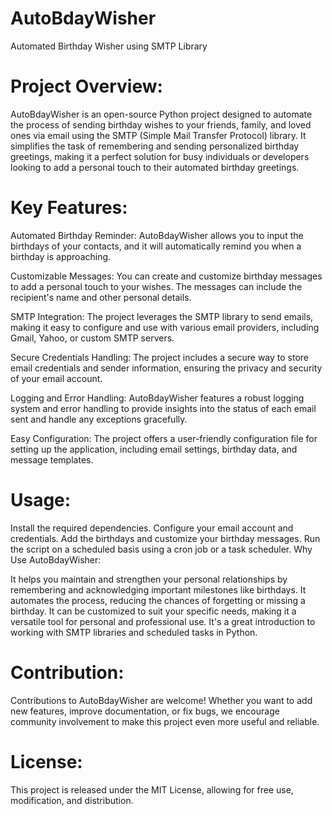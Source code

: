 # AutoBdayWisher
Automated Birthday Wisher using SMTP Library

# Project Overview:
AutoBdayWisher is an open-source Python project designed to automate the process of sending birthday wishes to your friends, family, and loved ones via email using the SMTP (Simple Mail Transfer Protocol) library. It simplifies the task of remembering and sending personalized birthday greetings, making it a perfect solution for busy individuals or developers looking to add a personal touch to their automated birthday greetings.

# Key Features:

Automated Birthday Reminder: AutoBdayWisher allows you to input the birthdays of your contacts, and it will automatically remind you when a birthday is approaching.

Customizable Messages: You can create and customize birthday messages to add a personal touch to your wishes. The messages can include the recipient's name and other personal details.

SMTP Integration: The project leverages the SMTP library to send emails, making it easy to configure and use with various email providers, including Gmail, Yahoo, or custom SMTP servers.

Secure Credentials Handling: The project includes a secure way to store email credentials and sender information, ensuring the privacy and security of your email account.

Logging and Error Handling: AutoBdayWisher features a robust logging system and error handling to provide insights into the status of each email sent and handle any exceptions gracefully.

Easy Configuration: The project offers a user-friendly configuration file for setting up the application, including email settings, birthday data, and message templates.

# Usage:

Install the required dependencies.
Configure your email account and credentials.
Add the birthdays and customize your birthday messages.
Run the script on a scheduled basis using a cron job or a task scheduler.
Why Use AutoBdayWisher:

It helps you maintain and strengthen your personal relationships by remembering and acknowledging important milestones like birthdays.
It automates the process, reducing the chances of forgetting or missing a birthday.
It can be customized to suit your specific needs, making it a versatile tool for personal and professional use.
It's a great introduction to working with SMTP libraries and scheduled tasks in Python.

# Contribution:

Contributions to AutoBdayWisher are welcome! Whether you want to add new features, improve documentation, or fix bugs, we encourage community involvement to make this project even more useful and reliable.

# License:
This project is released under the MIT License, allowing for free use, modification, and distribution.
